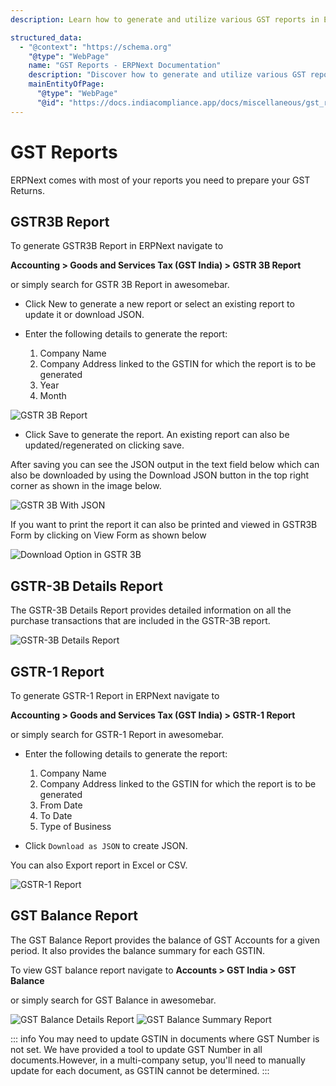 ```yaml
---
description: Learn how to generate and utilize various GST reports in ERPNext for effective compliance with GST regulations in India. Explore GSTR3B Report, GSTR-3B Details Report, GSTR-1 Report, and GST Balance Report.

structured_data:
  - "@context": "https://schema.org"
    "@type": "WebPage"
    name: "GST Reports - ERPNext Documentation"
    description: "Discover how to generate and utilize various GST reports in ERPNext for effective compliance with GST regulations in India. Explore GSTR3B Report, GSTR-3B Details Report, GSTR-1 Report, and GST Balance Report."
    mainEntityOfPage:
      "@type": "WebPage"
      "@id": "https://docs.indiacompliance.app/docs/miscellaneous/gst_reports"
---
```


# GST Reports

ERPNext comes with most of your reports you need to prepare your GST Returns.

## GSTR3B Report

To generate GSTR3B Report in ERPNext navigate to

**Accounting > Goods and Services Tax (GST India) > GSTR 3B Report**

or simply search for GSTR 3B Report in awesomebar.

- Click New to generate a new report or select an existing report to update it or download JSON.

- Enter the following details to generate the report:

    1. Company Name
    2. Company Address linked to the GSTIN for which the report is to be generated
    3. Year
    4. Month

![GSTR 3B Report](./assets/gstr_3b_input.png)

- Click Save to generate the report. An existing report can also be updated/regenerated on clicking save.

After saving you can see the JSON output in the text field below which can also be downloaded by using the Download JSON button in the top right corner as shown in the image below.

![GSTR 3B With JSON](./assets/gstr_3b_report.png)

If you want to print the report it can also be printed and viewed in GSTR3B Form by clicking on View Form as shown below

![Download Option in GSTR 3B](./assets/gstr_3b_download.png)

## GSTR-3B Details Report

The GSTR-3B Details Report provides detailed information on all the purchase transactions that are included in the GSTR-3B report.

![GSTR-3B Details Report](./assets/gstr_3b_details_report.png)

## GSTR-1 Report

To generate GSTR-1 Report in ERPNext navigate to

**Accounting > Goods and Services Tax (GST India) > GSTR-1 Report**

or simply search for GSTR-1 Report in awesomebar.

- Enter the following details to generate the report:

    1. Company Name
    2. Company Address linked to the GSTIN for which the report is to be generated
    3. From Date
    4. To Date
    5. Type of Business

- Click `Download as JSON` to create JSON.

You can also Export report in Excel or CSV.

![GSTR-1 Report](./assets/gstr1_report.png)

## GST Balance Report

The GST Balance Report provides the balance of GST Accounts for a given period.
It also provides the balance summary for each GSTIN.

To view GST balance report navigate to **Accounts > GST India > GST Balance**

or simply search for GST Balance in awesomebar.

![GST Balance Details Report](./assets/gst_balance_details_report.png)
![GST Balance Summary Report](./assets/gst_balance_summary_report.png)

::: info
You may need to update GSTIN in documents where GST Number is not set.
We have provided a tool to update GST Number in all documents.However, in a multi-company setup, you'll need to manually update for each document, as GSTIN cannot be determined.
:::
